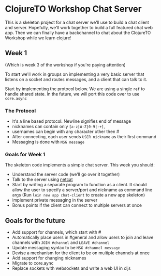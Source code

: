 # ClojureTO Workshop Chat Server

This is a skeleton project for a chat server we'll use to build a chat client and server. Hopefully, we'll work together to build a full featured chat web app. Then we can finally have a backchannel to chat about the ClojureTO Workshop while we learn clojure!

## Week 1
(Which is week 3 of the workshop if you're paying attention)

To start we'll work in groups on implementing a very basic server that listens on a socket and routes messages, and a client that can talk to it.

Start by implementing the protocol below. We are using a single `ref` to handle shared state. In the future, we will port this code over to use `core.async`

### The Protocol
- It's a line based protocol. Newline signifies end of message
- nicknames can contain only `[a-z|A-Z|0-9|-+]`,
- usernames can begin with any character other then #
- After connecting, each user sends `USER nickname` as their first command
- Messaging is done with `MSG message`


### Goals for Week 1
The skeleton code implements a simple chat server. This week you should:
- Understand the server code (we'll go over it together)
- Talk to the server using [netcat](http://en.wikipedia.org/wiki/Netcat)
- Start by writing a separate program to function as a client. It should allow the user to specify a server/port and nickname as command line args (Run `lein new app chat-client` to create a new app skeleton)
- Implement private messaging in the server
- Bonus points if the client can connect to multiple servers at once


## Goals for the future
- Add support for channels, which start with #
- Automatically place users in #general and allow users to join and leave channels with `JOIN #channel` and `LEAVE #channel`
- Update messaging syntax to be `MSG #channel message`
- Devise a mechanism for the client to be on multiple channels at once
- Add support for changing nicknames
- Migrate to core.aync
- Replace sockets with websockets and write a web UI in cljs
